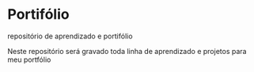 # Portifólio
repositório de aprendizado e portifólio

Neste repositório será gravado toda linha de aprendizado e projetos para meu portfólio

